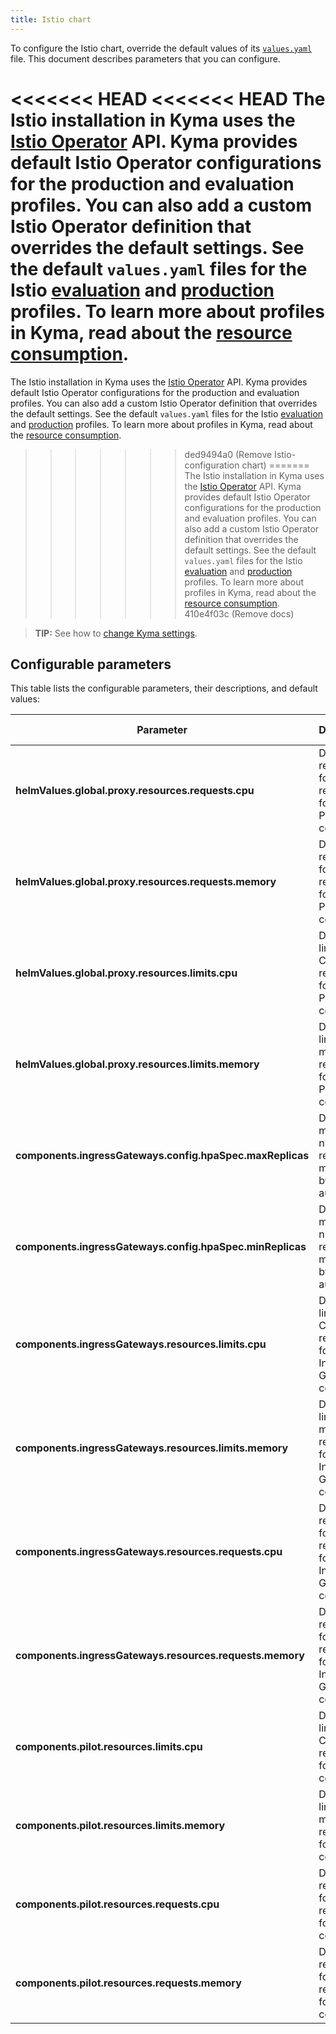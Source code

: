 ```yaml
---
title: Istio chart
---
```


To configure the Istio chart, override the default values of its [`values.yaml`](https://github.com/kyma-project/kyma/blob/main/resources/istio-configuration/values.yaml) file. This document describes parameters that you can configure.

<<<<<<< HEAD
<<<<<<< HEAD
The Istio installation in Kyma uses the [Istio Operator](https://istio.io/docs/reference/config/istio.operator.v1alpha1/) API. Kyma provides default Istio Operator configurations for the production and evaluation profiles. You can also add a custom Istio Operator definition that overrides the default settings. See the default `values.yaml` files for the Istio [evaluation](https://github.com/kyma-project/kyma/blob/main/resources/istio/profile-evaluation.yaml) and [production](https://github.com/kyma-project/kyma/blob/main/resources/istio/profile-production.yaml) profiles. To learn more about profiles in Kyma, read about the [resource consumption](../../04-operation-guides/operations/02-install-kyma.md#choose-resource-consumption).
=======
The Istio installation in Kyma uses the [Istio Operator](https://istio.io/docs/reference/config/istio.operator.v1alpha1/) API. Kyma provides default Istio Operator configurations for the production and evaluation profiles. You can also add a custom Istio Operator definition that overrides the default settings. See the default `values.yaml` files for the Istio [evaluation](https://github.com/kyma-project/kyma/blob/main/resources/istio/profile-evaluation.yaml) and [production](https://github.com/kyma-project/kyma/blob/main/resources/istio/profile-production.yaml) profiles. To learn more about profiles in Kyma, read about the [resource consumption](../../04-operation-guides/operations/01-install-kyma.md#choose-resource-consumption).
>>>>>>> ded9494a0 (Remove Istio-configuration chart)
=======
The Istio installation in Kyma uses the [Istio Operator](https://istio.io/docs/reference/config/istio.operator.v1alpha1/) API. Kyma provides default Istio Operator configurations for the production and evaluation profiles. You can also add a custom Istio Operator definition that overrides the default settings. See the default `values.yaml` files for the Istio [evaluation](https://github.com/kyma-project/kyma/blob/main/resources/istio-configuration/profile-evaluation.yaml) and [production](https://github.com/kyma-project/kyma/blob/main/resources/istio-configuration/profile-production.yaml) profiles. To learn more about profiles in Kyma, read about the [resource consumption](../../04-operation-guides/operations/01-install-kyma.md#choose-resource-consumption).
>>>>>>> 410e4f03c (Remove docs)

>**TIP:** See how to [change Kyma settings](../../04-operation-guides/operations/03-change-kyma-config-values.md).

## Configurable parameters

This table lists the configurable parameters, their descriptions, and default values:

| Parameter |  Description | Default value |
|-------|-------|:--------:|
| **helmValues.global.proxy.resources.requests.cpu** | Defines requests for CPU resources for the Proxy component. | `75m` |
| **helmValues.global.proxy.resources.requests.memory** | Defines requests for memory resources for the Proxy component. | `64Mi` |
| **helmValues.global.proxy.resources.limits.cpu** | Defines limits for CPU resources for the Proxy component. | `250m` |
| **helmValues.global.proxy.resources.limits.memory** | Defines limits for memory resources for the Proxy component. | `256Mi` |
| **components.ingressGateways.config.hpaSpec.maxReplicas** | Defines the maximum number of replicas managed by the autoscaler. | `5` |
| **components.ingressGateways.config.hpaSpec.minReplicas** | Defines the minimum number of replicas managed by the autoscaler. | `1` |
| **components.ingressGateways.resources.limits.cpu** | Defines limits for CPU resources for the Ingress Gateway component. | `200m` |
| **components.ingressGateways.resources.limits.memory** | Defines limits for memory resources for the Ingress Gateway component. | `1024Mi` |
| **components.ingressGateways.resources.requests.cpu** | Defines requests for CPU resources for the Ingress Gateway component. | `100m` |
| **components.ingressGateways.resources.requests.memory** | Defines requests for memory resources for the Ingress Gateway component.| `128Mi` |
| **components.pilot.resources.limits.cpu** | Defines limits for CPU resources for the Pilot component. | `500m` |
| **components.pilot.resources.limits.memory** | Defines limits for memory resources for the Pilot component. | `1024Mi` |
| **components.pilot.resources.requests.cpu** | Defines requests for CPU resources for the Pilot component. | `250m` |
| **components.pilot.resources.requests.memory** | Defines requests for memory resources for the Pilot component. | `512Mi` |
